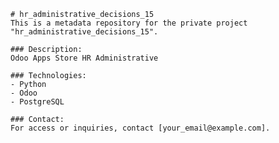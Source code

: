 
    # hr_administrative_decisions_15
    This is a metadata repository for the private project "hr_administrative_decisions_15".

    ### Description:
    Odoo Apps Store HR Administrative

    ### Technologies:
    - Python
    - Odoo
    - PostgreSQL

    ### Contact:
    For access or inquiries, contact [your_email@example.com].
    